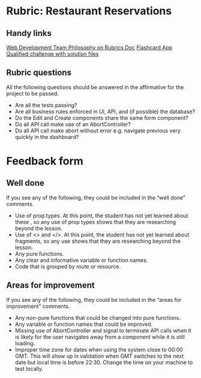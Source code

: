 # Rubric: Restaurant Reservations

## Handy links

[Web Development Team Philosophy on Rubrics Doc](https://chegg-my.sharepoint.com/:w:/p/rcosgrove/ERZ52ctF-QJFlvE5J7DWnHEBqxdJa3zaOc7eMU0NMnmRNA?e=7imjI2)
[Flashcard App Qualified challenge with solution files](https://www.qualified.io/hire/challenges/5f9c45c570e051000a3c00ab)

## Rubric questions

All the following questions should be answered in the affirmative for the project to be passed.

- Are all the tests passing?
- Are all business rules enforced in UI, API, and (if possible) the database?
- Do the Edit and Create components share the same form component?
- Do all API call make use of an AbortController?
- Do all API call make abort without error e.g. navigate previous very quickly in the dashboard?

# Feedback form

## Well done

If you see any of the following, they could be included in the “well done” comments.

- Use of prop.types. At this point, the student has not yet learned about these , so any use of prop types shows that they are researching beyond the lesson.
- Use of <> and </>. At this point, the student has not yet learned about fragments, so any use shows that they are researching beyond the lesson.
- Any pure functions.
- Any clear and informative variable or function names.
- Code that is grouped by route or resource.

## Areas for improvement

If you see any of the following, they could be included in the “areas for improvement” comments.

- Any non-pure functions that could be changed into pure functions.
- Any variable or function names that could be improved.
- Missing use of AbortController and signal to terminate API calls when it is likely for the user navigates away from a component while it is still loading.
- Improper time zone for dates when using the system close to 00:00 GMT. This will show up in validation when GMT switches to the next date but local time is before 22:30. Change the time on your machine to test locally.
